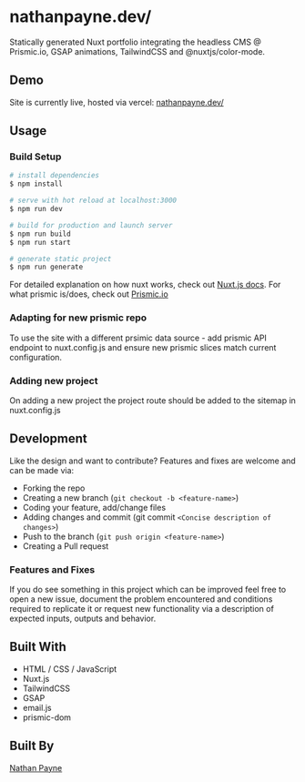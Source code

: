 # nathanpayne.dev/

Statically generated Nuxt portfolio integrating the headless CMS @ Prismic.io, GSAP animations, TailwindCSS and @nuxtjs/color-mode.

## Demo

Site is currently live, hosted via vercel: [nathanpayne.dev/](https://nathanpayne.dev/)

## Usage

### Build Setup

```bash
# install dependencies
$ npm install

# serve with hot reload at localhost:3000
$ npm run dev

# build for production and launch server
$ npm run build
$ npm run start

# generate static project
$ npm run generate
```

For detailed explanation on how nuxt works, check out [Nuxt.js docs](https://nuxtjs.org).
For what prismic is/does, check out [Prismic.io](https://prismic.io/)

### Adapting for new prismic repo

To use the site with a different prsimic data source - add prismic API endpoint to nuxt.config.js and ensure new prismic slices match current configuration.

### Adding new project

On adding a new project the project route should be added to the sitemap in nuxt.config.js

## Development

Like the design and want to contribute? Features and fixes are welcome and can be made via:

- Forking the repo
- Creating a new branch (`git checkout -b <feature-name>`)
- Coding your feature, add/change files
- Adding changes and commit (git commit `<Concise description of changes>`)
- Push to the branch (`git push origin <feature-name>`)
- Creating a Pull request

### Features and Fixes

If you do see something in this project which can be improved feel free to open a new issue, document the problem encountered and conditions required to replicate it or request new functionality via a description of expected inputs, outputs and behavior.

## Built With

- HTML / CSS / JavaScript
- Nuxt.js
- TailwindCSS
- GSAP
- email.js
- prismic-dom

## Built By

[Nathan Payne ](https://nathanpayne.dev/)
